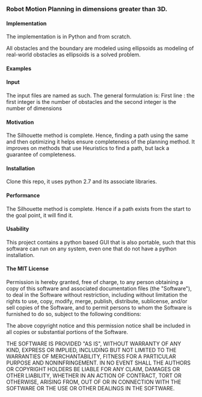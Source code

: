 ### Robot Motion Planning in dimensions greater than 3D.

#### Implementation
The implementation is in Python and from scratch.

All obstacles and the boundary are modeled using ellipsoids as modeling of real-world obstacles as ellipsoids is a solved problem.

#### Examples

#### Input
The input files are named as such. The general formulation is:
First line : the first integer is the number of obstacles and the second integer is the number of dimensions

#### Motivation
The Silhouette method is complete. Hence, finding a path using the same and then optimizing it helps ensure completeness of the planning method. It improves on methods that use Heuristics to find a path, but lack a guarantee of completeness.

#### Installation
Clone this repo, it uses python 2.7 and its associate libraries.

#### Performance
The Silhouette method is complete. Hence if a path exists from the start to the goal point, it will find it.

#### Usability
This project contains a python based GUI that is also portable, such that this software can run on any system, even one that do not have a python installation.

#### The MIT License
Permission is hereby granted, free of charge, to any person obtaining a copy of this software and associated documentation files (the "Software"), to deal in the Software without restriction, including without limitation the rights to use, copy, modify, merge, publish, distribute, sublicense, and/or sell copies of the Software, and to permit persons to whom the Software is furnished to do so, subject to the following conditions:

The above copyright notice and this permission notice shall be included in all copies or substantial portions of the Software.

THE SOFTWARE IS PROVIDED "AS IS", WITHOUT WARRANTY OF ANY KIND, EXPRESS OR IMPLIED, INCLUDING BUT NOT LIMITED TO THE WARRANTIES OF MERCHANTABILITY, FITNESS FOR A PARTICULAR PURPOSE AND NONINFRINGEMENT. IN NO EVENT SHALL THE AUTHORS OR COPYRIGHT HOLDERS BE LIABLE FOR ANY CLAIM, DAMAGES OR OTHER LIABILITY, WHETHER IN AN ACTION OF CONTRACT, TORT OR OTHERWISE, ARISING FROM, OUT OF OR IN CONNECTION WITH THE SOFTWARE OR THE USE OR OTHER DEALINGS IN THE SOFTWARE.
